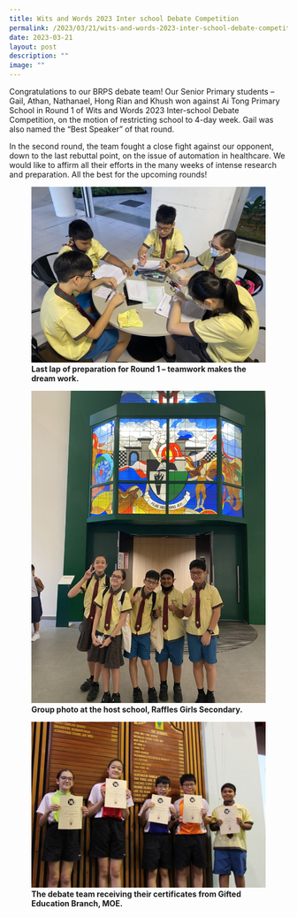 ```yaml
---
title: Wits and Words 2023 Inter school Debate Competition
permalink: /2023/03/21/wits-and-words-2023-inter-school-debate-competition/
date: 2023-03-21
layout: post
description: ""
image: ""
---
```

Congratulations to our BRPS debate team! Our Senior Primary students – Gail, Athan, Nathanael, Hong Rian and Khush won against Ai Tong Primary School in Round 1 of Wits and Words 2023 Inter-school Debate Competition, on the motion of restricting school to 4-day week. Gail was also named the “Best Speaker” of that round.

In the second round, the team fought a close fight against our opponent, down to the last rebuttal point, on the issue of automation in healthcare. We would like to affirm all their efforts in the many weeks of intense research and preparation. All the best for the upcoming rounds!

<figure>
<img src="/images/Publications/wits%20and%20words%202023%20inter%20school%20debate%20competition%201.jpg">
<figcaption> <strong> Last lap of preparation for Round 1 – teamwork makes the dream work.</strong> </figcaption>
</figure>


<figure>
<img src="/images/Publications/wits%20and%20words%202023%20inter%20school%20debate%20competition%202.jpg">
<figcaption> <strong> Group photo at the host school, Raffles Girls Secondary.</strong> </figcaption>
</figure>


<figure>
<img src="/images/Publications/wits%20and%20words%202023%20inter%20school%20debate%20competition%203.jpg">
<figcaption> <strong> The debate team receiving their certificates from Gifted Education Branch, MOE.</strong> </figcaption>
</figure>